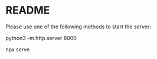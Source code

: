 # README

Please use one of the following methods to start the server:

python3 -m http.server 8000

npx serve
